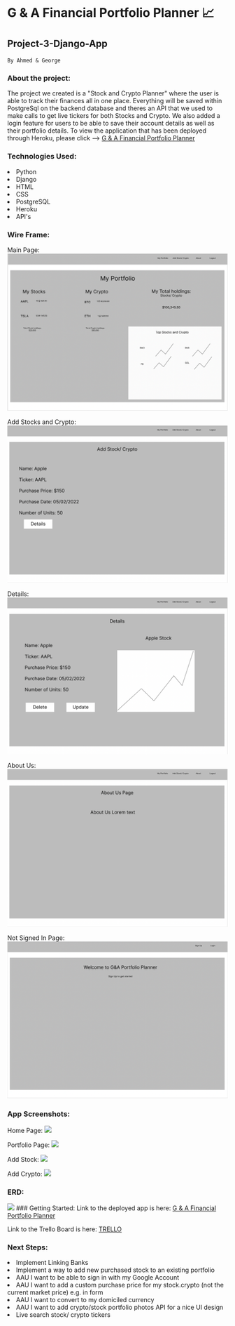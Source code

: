 # G & A Financial Portfolio Planner 📈
## Project-3-Django-App
    By Ahmed & George
### About the project:
<p> The project we created is a "Stock and Crypto Planner" where the user is able to track their finances all in one place. Everything will be saved within PostgreSql on the backend database and theres an API that we used to make calls to get live tickers for both Stocks and Crypto. We also added a login feature for users to be able to save their account details as well as their portfolio details. To view the application that has been deployed through Heroku, please click --> <a href="http://localhost:8000/"> G & A Financial Portfolio Planner</a></p>

### Technologies Used:
<li> Python</li>
<li> Django</li>
<li> HTML</li>
<li> CSS</li>
<li> PostgreSQL</li>
<li> Heroku</li>
<li> API's </li> 

### Wire Frame:
Main Page:
<img src="portfolio_tracker/portfolio_tracker_app/main_app/static/images/Screen Shot 2022-04-06 at 23.53.03.png">

Add Stocks and Crypto:
<img src="portfolio_tracker/portfolio_tracker_app/main_app/static/images/Screen Shot 2022-04-06 at 23.53.46.png">

Details:
<img src="portfolio_tracker/portfolio_tracker_app/main_app/static/images/Screen Shot 2022-04-06 at 23.53.14.png">

About Us:
<img src="portfolio_tracker/portfolio_tracker_app/main_app/static/images/Screen Shot 2022-04-06 at 23.53.28.png">

Not Signed In Page:
<img src="portfolio_tracker/portfolio_tracker_app/main_app/static/images/Screen Shot 2022-04-06 at 23.53.57.png">

### App Screenshots:

Home Page:
<img src="/Users/ahmedali/Project-3-Django-App/portfolio_tracker/portfolio_tracker_app/main_app/static/images/Screen Shot 2022-04-16 at 09.59.04.png">

Portfolio Page:
<img src="/Users/ahmedali/Project-3-Django-App/portfolio_tracker/portfolio_tracker_app/main_app/static/images/Screen Shot 2022-04-16 at 09.59.39.png">

Add Stock:
<img src="/Users/ahmedali/Project-3-Django-App/portfolio_tracker/portfolio_tracker_app/main_app/static/images/Screen Shot 2022-04-16 at 09.59.57.png">

Add Crypto:
<img src="/Users/ahmedali/Project-3-Django-App/portfolio_tracker/portfolio_tracker_app/main_app/static/images/Screen Shot 2022-04-16 at 10.00.07.png">

### ERD:

<img src="/Users/ahmedali/Project-3-Django-App/portfolio_tracker/portfolio_tracker_app/main_app/static/images/Screen Shot 2022-04-16 at 10.14.36.png">
### Getting Started:
Link to the deployed app is here: <a href="http://localhost:8000/"> G & A Financial Portfolio Planner</a>

Link to the Trello Board is here: <a href="https://trello.com/b/ZCYrVCrV/project-3-django-app-crypto-financal-tracker"> TRELLO</a>

### Next Steps:
<li> Implement Linking Banks</li>
<li> Implement a way to add new purchased stock to an existing portfolio</li>
<li> AAU I want to be able to sign in with my Google Account</li>
<li> AAU I want to add a custom purchase price for my stock.crypto (not the current market price) e.g. in form</li>
<li> AAU I want to convert to my domiciled currency</li>
<li> AAU I want to add crypto/stock portfolio photos API for a nice UI design</li>
<li> Live search stock/ crypto tickers</li>
